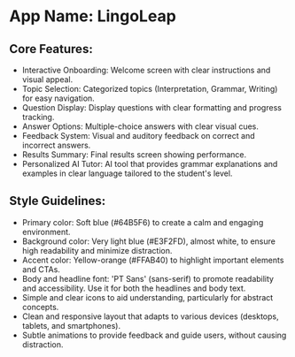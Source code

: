 # **App Name**: LingoLeap

## Core Features:

- Interactive Onboarding: Welcome screen with clear instructions and visual appeal.
- Topic Selection: Categorized topics (Interpretation, Grammar, Writing) for easy navigation.
- Question Display: Display questions with clear formatting and progress tracking.
- Answer Options: Multiple-choice answers with clear visual cues.
- Feedback System: Visual and auditory feedback on correct and incorrect answers.
- Results Summary: Final results screen showing performance.
- Personalized AI Tutor: AI tool that provides grammar explanations and examples in clear language tailored to the student's level.

## Style Guidelines:

- Primary color: Soft blue (#64B5F6) to create a calm and engaging environment.
- Background color: Very light blue (#E3F2FD), almost white, to ensure high readability and minimize distraction.
- Accent color: Yellow-orange (#FFAB40) to highlight important elements and CTAs.
- Body and headline font: 'PT Sans' (sans-serif) to promote readability and accessibility. Use it for both the headlines and body text.
- Simple and clear icons to aid understanding, particularly for abstract concepts.
- Clean and responsive layout that adapts to various devices (desktops, tablets, and smartphones).
- Subtle animations to provide feedback and guide users, without causing distraction.